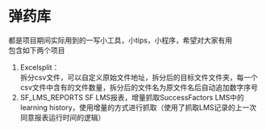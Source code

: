 # 弹药库

都是项目期间实际用到的一写小工具，小tips，小程序，希望对大家有用  
包含如下两个项目  
1. Excelsplit：  
   拆分csv文件，可以自定义原始文件地址，拆分后的目标文件文件夹，每一个csv文件中含有的文件数量，拆分后的文件名为原文件名后自动追加数字序号
2.  SF_LMS_REPORTS
   SF LMS报表，增量抓取SuccessFactors LMS中的learning history，使用增量的方式进行抓取（使用了抓取LMS记录的上一次同意报表运行时间的逻辑）
				